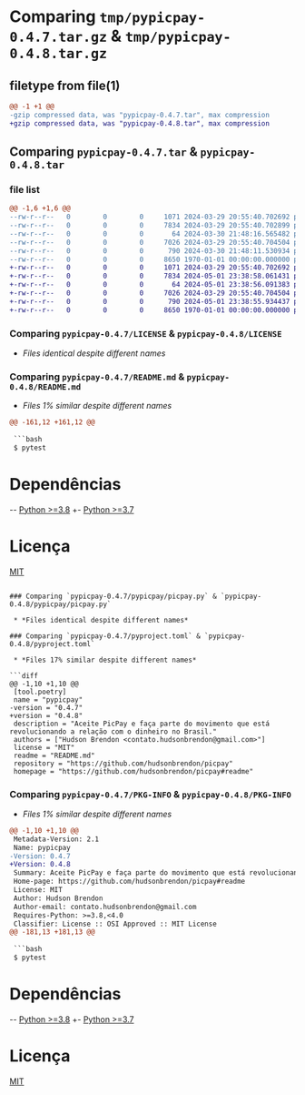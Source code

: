 # Comparing `tmp/pypicpay-0.4.7.tar.gz` & `tmp/pypicpay-0.4.8.tar.gz`

## filetype from file(1)

```diff
@@ -1 +1 @@
-gzip compressed data, was "pypicpay-0.4.7.tar", max compression
+gzip compressed data, was "pypicpay-0.4.8.tar", max compression
```

## Comparing `pypicpay-0.4.7.tar` & `pypicpay-0.4.8.tar`

### file list

```diff
@@ -1,6 +1,6 @@
--rw-r--r--   0        0        0     1071 2024-03-29 20:55:40.702692 pypicpay-0.4.7/LICENSE
--rw-r--r--   0        0        0     7834 2024-03-29 20:55:40.702899 pypicpay-0.4.7/README.md
--rw-r--r--   0        0        0       64 2024-03-30 21:48:16.565482 pypicpay-0.4.7/pypicpay/__init__.py
--rw-r--r--   0        0        0     7026 2024-03-29 20:55:40.704504 pypicpay-0.4.7/pypicpay/picpay.py
--rw-r--r--   0        0        0      790 2024-03-30 21:48:11.530934 pypicpay-0.4.7/pyproject.toml
--rw-r--r--   0        0        0     8650 1970-01-01 00:00:00.000000 pypicpay-0.4.7/PKG-INFO
+-rw-r--r--   0        0        0     1071 2024-03-29 20:55:40.702692 pypicpay-0.4.8/LICENSE
+-rw-r--r--   0        0        0     7834 2024-05-01 23:38:58.061431 pypicpay-0.4.8/README.md
+-rw-r--r--   0        0        0       64 2024-05-01 23:38:56.091383 pypicpay-0.4.8/pypicpay/__init__.py
+-rw-r--r--   0        0        0     7026 2024-03-29 20:55:40.704504 pypicpay-0.4.8/pypicpay/picpay.py
+-rw-r--r--   0        0        0      790 2024-05-01 23:38:55.934437 pypicpay-0.4.8/pyproject.toml
+-rw-r--r--   0        0        0     8650 1970-01-01 00:00:00.000000 pypicpay-0.4.8/PKG-INFO
```

### Comparing `pypicpay-0.4.7/LICENSE` & `pypicpay-0.4.8/LICENSE`

 * *Files identical despite different names*

### Comparing `pypicpay-0.4.7/README.md` & `pypicpay-0.4.8/README.md`

 * *Files 1% similar despite different names*

```diff
@@ -161,12 +161,12 @@
 
 ```bash
 $ pytest
 ```
 
 # Dependências
 
-- [Python >=3.8](https://www.python.org/downloads/release/python-388/)
+- [Python >=3.7](https://www.python.org/downloads/release/python-370/)
 
 # Licença
 
 [MIT](https://en.wikipedia.org/wiki/MIT_License)
```

### Comparing `pypicpay-0.4.7/pypicpay/picpay.py` & `pypicpay-0.4.8/pypicpay/picpay.py`

 * *Files identical despite different names*

### Comparing `pypicpay-0.4.7/pyproject.toml` & `pypicpay-0.4.8/pyproject.toml`

 * *Files 17% similar despite different names*

```diff
@@ -1,10 +1,10 @@
 [tool.poetry]
 name = "pypicpay"
-version = "0.4.7"
+version = "0.4.8"
 description = "Aceite PicPay e faça parte do movimento que está revolucionando a relação com o dinheiro no Brasil."
 authors = ["Hudson Brendon <contato.hudsonbrendon@gmail.com>"]
 license = "MIT"
 readme = "README.md"
 repository = "https://github.com/hudsonbrendon/picpay"
 homepage = "https://github.com/hudsonbrendon/picpay#readme"
```

### Comparing `pypicpay-0.4.7/PKG-INFO` & `pypicpay-0.4.8/PKG-INFO`

 * *Files 1% similar despite different names*

```diff
@@ -1,10 +1,10 @@
 Metadata-Version: 2.1
 Name: pypicpay
-Version: 0.4.7
+Version: 0.4.8
 Summary: Aceite PicPay e faça parte do movimento que está revolucionando a relação com o dinheiro no Brasil.
 Home-page: https://github.com/hudsonbrendon/picpay#readme
 License: MIT
 Author: Hudson Brendon
 Author-email: contato.hudsonbrendon@gmail.com
 Requires-Python: >=3.8,<4.0
 Classifier: License :: OSI Approved :: MIT License
@@ -181,13 +181,13 @@
 
 ```bash
 $ pytest
 ```
 
 # Dependências
 
-- [Python >=3.8](https://www.python.org/downloads/release/python-388/)
+- [Python >=3.7](https://www.python.org/downloads/release/python-370/)
 
 # Licença
 
 [MIT](https://en.wikipedia.org/wiki/MIT_License)
```

